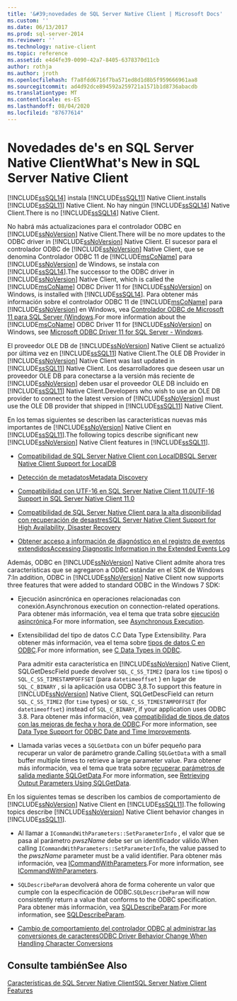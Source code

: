 ```yaml
---
title: '&#39;novedades de SQL Server Native Client | Microsoft Docs'
ms.custom: ''
ms.date: 06/13/2017
ms.prod: sql-server-2014
ms.reviewer: ''
ms.technology: native-client
ms.topic: reference
ms.assetid: e4d4fe39-0090-42a7-8405-6378370d11cb
author: rothja
ms.author: jroth
ms.openlocfilehash: f7a8fdd6716f7ba571ed8d1d8b5f959666961aa8
ms.sourcegitcommit: ad4d92dce894592a259721a1571b1d8736abacdb
ms.translationtype: MT
ms.contentlocale: es-ES
ms.lasthandoff: 08/04/2020
ms.locfileid: "87677614"
---
```

# <a name="what39s-new-in-sql-server-native-client"></a><span data-ttu-id="f1d4c-102">Novedades de&#39;s en SQL Server Native Client</span><span class="sxs-lookup"><span data-stu-id="f1d4c-102">What&#39;s New in SQL Server Native Client</span></span>
  [!INCLUDE[ssSQL14](../../includes/sssql14-md.md)] <span data-ttu-id="f1d4c-103">instala [!INCLUDE[ssSQL11](../../includes/sssql11-md.md)] Native Client.</span><span class="sxs-lookup"><span data-stu-id="f1d4c-103">installs [!INCLUDE[ssSQL11](../../includes/sssql11-md.md)] Native Client.</span></span> <span data-ttu-id="f1d4c-104">No hay ningún [!INCLUDE[ssSQL14](../../includes/sssql14-md.md)] Native Client.</span><span class="sxs-lookup"><span data-stu-id="f1d4c-104">There is no [!INCLUDE[ssSQL14](../../includes/sssql14-md.md)] Native Client.</span></span>  
  
 <span data-ttu-id="f1d4c-105">No habrá más actualizaciones para el controlador ODBC en [!INCLUDE[ssNoVersion](../../includes/ssnoversion-md.md)] Native Client.</span><span class="sxs-lookup"><span data-stu-id="f1d4c-105">There will be no more updates to the ODBC driver in [!INCLUDE[ssNoVersion](../../includes/ssnoversion-md.md)] Native Client.</span></span> <span data-ttu-id="f1d4c-106">El sucesor para el controlador ODBC de [!INCLUDE[ssNoVersion](../../includes/ssnoversion-md.md)] Native Client, que se denomina Controlador ODBC 11 de [!INCLUDE[msCoName](../../includes/msconame-md.md)] para [!INCLUDE[ssNoVersion](../../includes/ssnoversion-md.md)] de Windows, se instala con [!INCLUDE[ssSQL14](../../includes/sssql14-md.md)].</span><span class="sxs-lookup"><span data-stu-id="f1d4c-106">The successor to the ODBC driver in [!INCLUDE[ssNoVersion](../../includes/ssnoversion-md.md)] Native Client, which is called the [!INCLUDE[msCoName](../../includes/msconame-md.md)] ODBC Driver 11 for [!INCLUDE[ssNoVersion](../../includes/ssnoversion-md.md)] on Windows, is installed with [!INCLUDE[ssSQL14](../../includes/sssql14-md.md)].</span></span> <span data-ttu-id="f1d4c-107">Para obtener más información sobre el controlador ODBC 11 de [!INCLUDE[msCoName](../../includes/msconame-md.md)] para [!INCLUDE[ssNoVersion](../../includes/ssnoversion-md.md)] en Windows, vea [Controlador ODBC de Microsoft 11 para SQL Server (Windows](https://www.microsoft.com/download/details.aspx?id=36434).</span><span class="sxs-lookup"><span data-stu-id="f1d4c-107">For more information about the [!INCLUDE[msCoName](../../includes/msconame-md.md)] ODBC Driver 11 for [!INCLUDE[ssNoVersion](../../includes/ssnoversion-md.md)] on Windows, see [Microsoft ODBC Driver 11 for SQL Server - Windows](https://www.microsoft.com/download/details.aspx?id=36434).</span></span>  
  
 <span data-ttu-id="f1d4c-108">El proveedor OLE DB de [!INCLUDE[ssNoVersion](../../includes/ssnoversion-md.md)] Native Client se actualizó por última vez en [!INCLUDE[ssSQL11](../../includes/sssql11-md.md)] Native Client.</span><span class="sxs-lookup"><span data-stu-id="f1d4c-108">The OLE DB Provider in [!INCLUDE[ssNoVersion](../../includes/ssnoversion-md.md)] Native Client was last updated in [!INCLUDE[ssSQL11](../../includes/sssql11-md.md)] Native Client.</span></span> <span data-ttu-id="f1d4c-109">Los desarrolladores que deseen usar un proveedor OLE DB para conectarse a la versión más reciente de [!INCLUDE[ssNoVersion](../../includes/ssnoversion-md.md)] deben usar el proveedor OLE DB incluido en [!INCLUDE[ssSQL11](../../includes/sssql11-md.md)] Native Client.</span><span class="sxs-lookup"><span data-stu-id="f1d4c-109">Developers who wish to use an OLE DB provider to connect to the latest version of [!INCLUDE[ssNoVersion](../../includes/ssnoversion-md.md)] must use the OLE DB provider that shipped in [!INCLUDE[ssSQL11](../../includes/sssql11-md.md)] Native Client.</span></span>  
  
 <span data-ttu-id="f1d4c-110">En los temas siguientes se describen las características nuevas más importantes de [!INCLUDE[ssNoVersion](../../includes/ssnoversion-md.md)] Native Client en [!INCLUDE[ssSQL11](../../includes/sssql11-md.md)].</span><span class="sxs-lookup"><span data-stu-id="f1d4c-110">The following topics describe significant new [!INCLUDE[ssNoVersion](../../includes/ssnoversion-md.md)] Native Client features in [!INCLUDE[ssSQL11](../../includes/sssql11-md.md)].</span></span>  
  
-   [<span data-ttu-id="f1d4c-111">Compatibilidad de SQL Server Native Client con LocalDB</span><span class="sxs-lookup"><span data-stu-id="f1d4c-111">SQL Server Native Client Support for LocalDB</span></span>](features/sql-server-native-client-support-for-localdb.md)  
  
-   [<span data-ttu-id="f1d4c-112">Detección de metadatos</span><span class="sxs-lookup"><span data-stu-id="f1d4c-112">Metadata Discovery</span></span>](features/metadata-discovery.md)  
  
-   [<span data-ttu-id="f1d4c-113">Compatibilidad con UTF-16 en SQL Server Native Client 11.0</span><span class="sxs-lookup"><span data-stu-id="f1d4c-113">UTF-16 Support in SQL Server Native Client 11.0</span></span>](features/utf-16-support-in-sql-server-native-client-11-0.md)  
  
-   [<span data-ttu-id="f1d4c-114">Compatibilidad de SQL Server Native Client para la alta disponibilidad con recuperación de desastres</span><span class="sxs-lookup"><span data-stu-id="f1d4c-114">SQL Server Native Client Support for High Availability, Disaster Recovery</span></span>](features/sql-server-native-client-support-for-high-availability-disaster-recovery.md)  
  
-   [<span data-ttu-id="f1d4c-115">Obtener acceso a información de diagnóstico en el registro de eventos extendidos</span><span class="sxs-lookup"><span data-stu-id="f1d4c-115">Accessing Diagnostic Information in the Extended Events Log</span></span>](features/accessing-diagnostic-information-in-the-extended-events-log.md)  
  
 <span data-ttu-id="f1d4c-116">Además, ODBC en [!INCLUDE[ssNoVersion](../../includes/ssnoversion-md.md)] Native Client admite ahora tres características que se agregaron a ODBC estándar en el SDK de Windows 7:</span><span class="sxs-lookup"><span data-stu-id="f1d4c-116">In addition, ODBC in [!INCLUDE[ssNoVersion](../../includes/ssnoversion-md.md)] Native Client now supports three features that were added to standard ODBC in the Windows 7 SDK:</span></span>  
  
-   <span data-ttu-id="f1d4c-117">Ejecución asincrónica en operaciones relacionadas con conexión.</span><span class="sxs-lookup"><span data-stu-id="f1d4c-117">Asynchronous execution on connection-related operations.</span></span> <span data-ttu-id="f1d4c-118">Para obtener más información, vea el tema que trata sobre [ejecución asincrónica](https://go.microsoft.com/fwlink/?LinkID=191493).</span><span class="sxs-lookup"><span data-stu-id="f1d4c-118">For more information, see [Asynchronous Execution](https://go.microsoft.com/fwlink/?LinkID=191493).</span></span>  
  
-   <span data-ttu-id="f1d4c-119">Extensibilidad del tipo de datos C.</span><span class="sxs-lookup"><span data-stu-id="f1d4c-119">C Data Type Extensibility.</span></span> <span data-ttu-id="f1d4c-120">Para obtener más información, vea el tema sobre [tipos de datos C en ODBC](https://go.microsoft.com/fwlink/?LinkID=191495).</span><span class="sxs-lookup"><span data-stu-id="f1d4c-120">For more information, see [C Data Types in ODBC](https://go.microsoft.com/fwlink/?LinkID=191495).</span></span>  
  
     <span data-ttu-id="f1d4c-121">Para admitir esta característica en [!INCLUDE[ssNoVersion](../../includes/ssnoversion-md.md)] Native Client, SQLGetDescField puede devolver `SQL_C_SS_TIME2` (para los `time` tipos) o `SQL_C_SS_TIMESTAMPOFFSET` (para `datetimeoffset` ) en lugar de `SQL_C_BINARY` , si la aplicación usa ODBC 3,8.</span><span class="sxs-lookup"><span data-stu-id="f1d4c-121">To support this feature in [!INCLUDE[ssNoVersion](../../includes/ssnoversion-md.md)] Native Client, SQLGetDescField can return `SQL_C_SS_TIME2` (for `time` types) or `SQL_C_SS_TIMESTAMPOFFSET` (for `datetimeoffset`) instead of `SQL_C_BINARY`, if your application uses ODBC 3.8.</span></span> <span data-ttu-id="f1d4c-122">Para obtener más información, vea [compatibilidad de tipos de datos con las mejoras de fecha y hora de ODBC](features/date-and-time-improvements.md).</span><span class="sxs-lookup"><span data-stu-id="f1d4c-122">For more information, see [Data Type Support for ODBC Date and Time Improvements](features/date-and-time-improvements.md).</span></span>  
  
-   <span data-ttu-id="f1d4c-123">Llamada varias veces a `SQLGetData` con un búfer pequeño para recuperar un valor de parámetro grande.</span><span class="sxs-lookup"><span data-stu-id="f1d4c-123">Calling `SQLGetData` with a small buffer multiple times to retrieve a large parameter value.</span></span> <span data-ttu-id="f1d4c-124">Para obtener más información, vea el tema que trata sobre [recuperar parámetros de salida mediante SQLGetData](https://go.microsoft.com/fwlink/?LinkID=191494).</span><span class="sxs-lookup"><span data-stu-id="f1d4c-124">For more information, see [Retrieving Output Parameters Using SQLGetData](https://go.microsoft.com/fwlink/?LinkID=191494).</span></span>  
  
 <span data-ttu-id="f1d4c-125">En los siguientes temas se describen los cambios de comportamiento de [!INCLUDE[ssNoVersion](../../includes/ssnoversion-md.md)] Native Client en [!INCLUDE[ssSQL11](../../includes/sssql11-md.md)].</span><span class="sxs-lookup"><span data-stu-id="f1d4c-125">The following topics describe [!INCLUDE[ssNoVersion](../../includes/ssnoversion-md.md)] Native Client behavior changes in [!INCLUDE[ssSQL11](../../includes/sssql11-md.md)].</span></span>  
  
-   <span data-ttu-id="f1d4c-126">Al llamar a `ICommandWithParameters::SetParameterInfo` , el valor que se pasa al parámetro *pwszName* debe ser un identificador válido.</span><span class="sxs-lookup"><span data-stu-id="f1d4c-126">When calling `ICommandWithParameters::SetParameterInfo`, the value passed to the *pwszName* parameter must be a valid identifier.</span></span> <span data-ttu-id="f1d4c-127">Para obtener más información, vea [ICommandWithParameters](../native-client-ole-db-interfaces/icommandwithparameters.md).</span><span class="sxs-lookup"><span data-stu-id="f1d4c-127">For more information, see [ICommandWithParameters](../native-client-ole-db-interfaces/icommandwithparameters.md).</span></span>  
  
-   <span data-ttu-id="f1d4c-128">`SQLDescribeParam` devolverá ahora de forma coherente un valor que cumple con la especificación de ODBC.</span><span class="sxs-lookup"><span data-stu-id="f1d4c-128">`SQLDescribeParam` will now consistently return a value that conforms to the ODBC specification.</span></span> <span data-ttu-id="f1d4c-129">Para obtener más información, vea [SQLDescribeParam](../native-client-odbc-api/sqldescribeparam.md).</span><span class="sxs-lookup"><span data-stu-id="f1d4c-129">For more information, see [SQLDescribeParam](../native-client-odbc-api/sqldescribeparam.md).</span></span>  
  
-   [<span data-ttu-id="f1d4c-130">Cambio de comportamiento del controlador ODBC al administrar las conversiones de caracteres</span><span class="sxs-lookup"><span data-stu-id="f1d4c-130">ODBC Driver Behavior Change When Handling Character Conversions</span></span>](features/odbc-driver-behavior-change-when-handling-character-conversions.md)  
  
## <a name="see-also"></a><span data-ttu-id="f1d4c-131">Consulte también</span><span class="sxs-lookup"><span data-stu-id="f1d4c-131">See Also</span></span>  
 [<span data-ttu-id="f1d4c-132">Características de SQL Server Native Client</span><span class="sxs-lookup"><span data-stu-id="f1d4c-132">SQL Server Native Client Features</span></span>](features/sql-server-native-client-features.md)  
  
  
